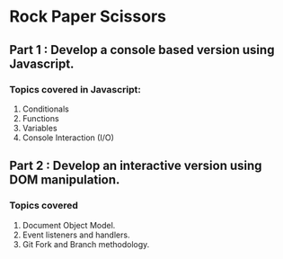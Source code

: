 # Rock Paper Scissors

## Part 1 : Develop a console based version using Javascript.

### Topics covered in Javascript:
1. Conditionals
2. Functions
3. Variables
4. Console Interaction (I/O)


## Part 2 : Develop an interactive version using DOM manipulation.

### Topics covered

1. Document Object Model.
2. Event listeners and handlers.
3. Git Fork and Branch methodology.

